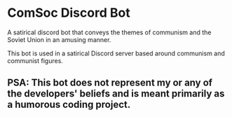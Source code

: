 # ComSoc Discord Bot
A satirical discord bot that conveys the themes of communism and the Soviet Union in an amusing manner.

This bot is used in a satirical Discord server based around communism and communist figures.

## PSA: This bot does not represent my or any of the developers' beliefs and is meant primarily as a humorous coding project.  
